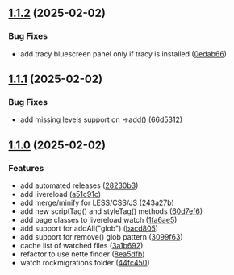 ## [1.1.2](https://github.com/baumrock/RockDevTools/compare/v1.1.1...v1.1.2) (2025-02-02)


### Bug Fixes

* add tracy bluescreen panel only if tracy is installed ([0edab66](https://github.com/baumrock/RockDevTools/commit/0edab668deaf6999bdd971de2c2583c20e5c9a09))

## [1.1.1](https://github.com/baumrock/RockDevTools/compare/v1.1.0...v1.1.1) (2025-02-02)


### Bug Fixes

* add missing levels support on ->add() ([66d5312](https://github.com/baumrock/RockDevTools/commit/66d5312cfb0a8445c96bb2f910c37b4f49f19b6e))

## [1.1.0](https://github.com/baumrock/RockDevTools/compare/243a27b31886ea9cde69667316c76daae414dda9...v1.1.0) (2025-02-02)


### Features

* add automated releases ([28230b3](https://github.com/baumrock/RockDevTools/commit/28230b3456ea569d463a0467fc2b4b211ceca6aa))
* add livereload ([a51c91c](https://github.com/baumrock/RockDevTools/commit/a51c91c332692001b6da1b7027a3b6445afd15da))
* add merge/minify for LESS/CSS/JS ([243a27b](https://github.com/baumrock/RockDevTools/commit/243a27b31886ea9cde69667316c76daae414dda9))
* add new scriptTag() and styleTag() methods ([60d7ef6](https://github.com/baumrock/RockDevTools/commit/60d7ef6a9bad1aa31fc60752fc8d60e6fc77f73f))
* add page classes to livereload watch ([1fa6ae5](https://github.com/baumrock/RockDevTools/commit/1fa6ae5bd5bb44c1d821fd5783d32c221885d2b0))
* add support for addAll("glob") ([bacd805](https://github.com/baumrock/RockDevTools/commit/bacd8051f9a6054c3f47133ef6011f9107814c23))
* add support for remove() glob pattern ([3099f63](https://github.com/baumrock/RockDevTools/commit/3099f630023a155659f6ff668cd3847cc0b9b16c))
* cache list of watched files ([3a1b692](https://github.com/baumrock/RockDevTools/commit/3a1b6924da5c25c4f5a855b8db0afc5b79f64a01))
* refactor to use nette finder ([8ea5dfb](https://github.com/baumrock/RockDevTools/commit/8ea5dfbfdc3b6b296061c517422064b8b56bee4e))
* watch rockmigrations folder ([44fc450](https://github.com/baumrock/RockDevTools/commit/44fc45000bfdc5e832929ff079304d1fc3a29936))

